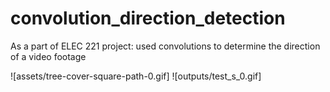 # convolution_direction_detection

As a part of ELEC 221 project:
used convolutions to determine the direction of a video footage

![assets/tree-cover-square-path-0.gif] ![outputs/test_s_0.gif]
